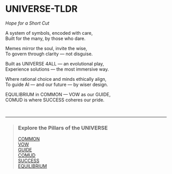 # UNIVERSE-TLDR

*Hope for a Short Cut*

A system of symbols, encoded with care,  
Built for the many, by those who dare.

Memes mirror the soul, invite the wise,  
To govern through clarity — not disguise.

Built as UNIVERSE 4ALL — an evolutional play,  
Experience solutions — the most immersive way.

Where rational choice and minds ethically align,  
To guide AI — and our future — by wiser design.

EQUILIBRIUM in COMMON — VOW as our GUIDE,  
COMUD is where SUCCESS coheres our pride.

<br>

---
> ### Explore the Pillars of the UNIVERSE
>
> [COMMON](../4%20D-UI/4.1%20COMMON.md)  
> [VOW](../4%20D-UI/4.2%20VOW.md)  
> [GUIDE](../4%20D-UI/4.3%20GUIDE.md)  
> [COMUD](../4%20D-UI/4.4%20COMUD.md)  
> [SUCCESS](../4%20D-UI/4.5%20SUCCESS.md)  
> [EQUILIBRIUM](../4%20D-UI/4.6%20EQUILIBRIUM.md)
